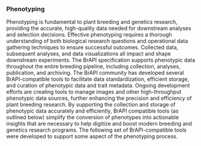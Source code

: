 ### Phenotyping

<!-- Ajay and Trevor -->
Phenotyping is fundamental to plant breeding and genetics research, providing the accurate, high-quality data needed for downstream analyses and selection decisions.
Effective phenotyping requires a thorough understanding of both biological research questions and operational data gathering techniques to ensure successful outcomes.
Collected data, subsequent analyses, and data visualizations all impact and shape downstream experiments.
The BrAPI specification supports phenotypic data throughout the entire breeding pipeline, including collection, analyses, publication, and archiving.
The BrAPI community has developed several BrAPI-compatible tools to facilitate data standardization, efficient storage, and curation of phenotypic data and trait metadata.
Ongoing development efforts are creating tools to manage images and other high-throughput phenotypic data sources, further enhancing the precision and efficiency of plant breeding research.
By supporting the collection and storage of phenotypic data accurately and efficiently, BrAPI compatible tools (as outlined below) simplify the conversion of phenotypes into actionable insights that are necessary to help digitize and boost modern breeding and genetics research programs.
The following set of BrAPI-compatible tools were developed to support some aspect of the phenotyping process.
